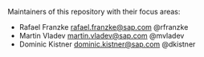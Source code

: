 Maintainers of this repository with their focus areas:

* Rafael Franzke <rafael.franzke@sap.com> @rfranzke
* Martin Vladev <martin.vladev@sap.com> @mvladev
* Dominic Kistner <dominic.kistner@sap.com> @dkistner

